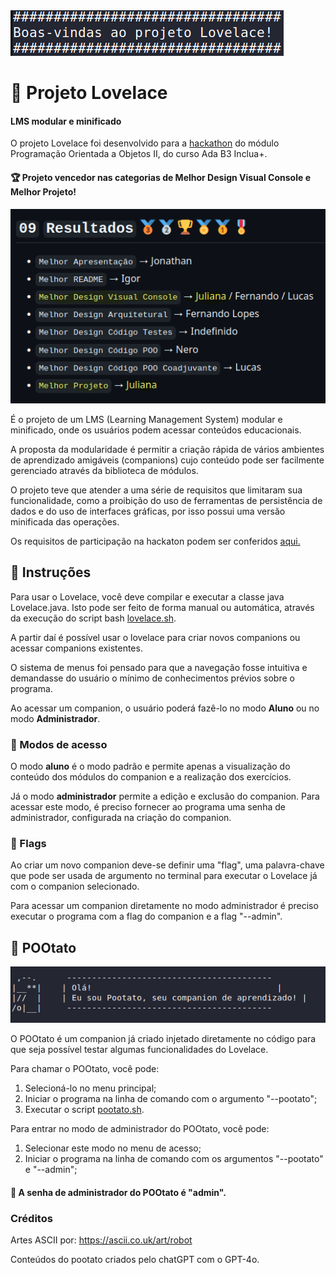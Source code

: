 <img style="margin-left: auto; margin-right: auto;" src="/Readme-content/boasvindas.png" alt="Print de um terminal onde está impresso o texto 'Boas-vindas ao Projeto Lovelace!';" >

# 🤖 Projeto Lovelace
#### LMS modular e minificado
O projeto Lovelace foi desenvolvido para a [hackathon](https://gist.github.com/rafarocha/6bbc76e474a54c439966db449b5ed19a) do módulo Programação Orientada a Objetos II, do curso Ada B3 Inclua+.

#### 🏆 Projeto vencedor nas categorias de Melhor Design Visual Console e Melhor Projeto!
<a href="[https://gist.github.com/rafarocha/6bbc76e474a54c439966db449b5ed19a](https://gist.github.com/rafarocha/6bbc76e474a54c439966db449b5ed19a#09-resultados------%EF%B8%8F)">
<img src="/Readme-content/premio-hackathon.png" alt="Print da página de premiação da hackathon">
</a>

É o projeto de um LMS (Learning Management System) modular e minificado, onde os usuários podem acessar conteúdos educacionais.

A proposta da modularidade é permitir a criação rápida de vários ambientes de aprendizado amigáveis (companions) cujo conteúdo pode ser facilmente gerenciado através da biblioteca de módulos.

O projeto teve que atender a uma série de requisitos que limitaram sua funcionalidade, como a proibição do uso de ferramentas de persistência de dados e do uso de interfaces gráficas, por isso possui uma versão minificada das operações.

Os requisitos de participação na hackaton podem ser conferidos [aqui.](https://gist.github.com/rafarocha/6bbc76e474a54c439966db449b5ed19a)

## 📑 Instruções

Para usar o Lovelace, você deve compilar e executar a classe java Lovelace.java. Isto pode ser feito de forma manual ou automática, através da execução do script bash [lovelace.sh](/lovelace.sh).

A partir daí é possível usar o lovelace para criar novos companions ou acessar companions existentes. 

O sistema de menus foi pensado para que a navegação fosse intuitiva e demandasse do usuário o mínimo de conhecimentos prévios sobre o programa.

Ao acessar um companion, o usuário poderá fazê-lo no modo **Aluno** ou no modo **Administrador**.

### 🔑 Modos de acesso
O modo **aluno** é o modo padrão e permite apenas a visualização do conteúdo dos módulos do companion e a realização dos exercícios.

Já o modo **administrador** permite a edição e exclusão do companion. Para acessar este modo, é preciso fornecer ao programa uma senha de administrador, configurada na criação do companion.

### 🏁 Flags
Ao criar um novo companion deve-se definir uma "flag", uma palavra-chave que pode ser usada de argumento no terminal para executar o Lovelace já com o companion selecionado.

Para acessar um companion diretamente no modo administrador é preciso executar o programa com a flag do companion e a flag "--admin".

## 🥔 POOtato

<img style="margin-left: auto; margin-right: auto;" src="/Readme-content/pootato.png" alt="Print de um terminal onde aparece um robô impresso ASCII e o texto 'Olá! Eu sou o Pootato, seu companion de aprendizado!';" >


O POOtato é um companion já criado injetado diretamente no código para que seja possível testar algumas funcionalidades do Lovelace.

Para chamar o POOtato, você pode:
1. Selecioná-lo no menu principal;
2. Iniciar o programa na linha de comando com o argumento "--pootato";
3. Executar o script [pootato.sh](/pootato.sh).

Para entrar no modo de administrador do POOtato, você pode:
1. Selecionar este modo no menu de acesso;
2. Iniciar o programa na linha de comando com os argumentos "--pootato" e "--admin";

#### 🛂 A senha de administrador do POOtato é "admin".


### Créditos
Artes ASCII por: https://ascii.co.uk/art/robot

Conteúdos do pootato criados pelo chatGPT com o GPT-4o.


